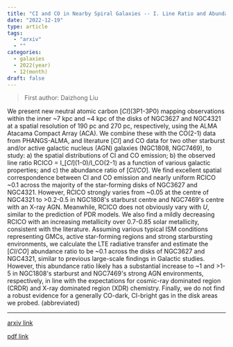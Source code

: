 ```yaml
---
title: "CI and CO in Nearby Spiral Galaxies -- I. Line Ratio and Abundance Variations at ~ 200 pc Scales"
date: "2022-12-19"
type: article
tags:
  - "arxiv"
  - ""
categories:
  - galaxies
  - 2022(year)
  - 12(month)
draft: false
---
```


> First author: Daizhong Liu

 We present new neutral atomic carbon $[CI]$(3P1-3P0) mapping observations
within the inner ~7 kpc and ~4 kpc of the disks of NGC3627 and NGC4321 at a
spatial resolution of 190 pc and 270 pc, respectively, using the ALMA Atacama
Compact Array (ACA). We combine these with the CO(2-1) data from PHANGS-ALMA,
and literature $[CI]$ and CO data for two other starburst and/or active galactic
nucleus (AGN) galaxies (NGC1808, NGC7469), to study: a) the spatial
distributions of CI and CO emission; b) the observed line ratio RCICO =
I_$[CI]$(1-0)/I_CO(2-1) as a function of various galactic properties; and c) the
abundance ratio of $[CI/CO]$. We find excellent spatial correspondence between CI
and CO emission and nearly uniform RCICO ~0.1 across the majority of the
star-forming disks of NGC3627 and NGC4321. However, RCICO strongly varies from
~0.05 at the centre of NGC4321 to >0.2-0.5 in NGC1808's starburst centre and
NGC7469's centre with an X-ray AGN. Meanwhile, RCICO does not obviously vary
with $U$, similar to the prediction of PDR models. We also find a mildly
decreasing RCICO with an increasing metallicity over 0.7-0.85 solar
metallicity, consistent with the literature. Assuming various typical ISM
conditions representing GMCs, active star-forming regions and strong
starbursting environments, we calculate the LTE radiative transfer and estimate
the $[CI/CO]$ abundance ratio to be ~0.1 across the disks of NGC3627 and NGC4321,
similar to previous large-scale findings in Galactic studies. However, this
abundance ratio likely has a substantial increase to ~1 and >1-5 in NGC1808's
starburst and NGC7469's strong AGN environments, respectively, in line with the
expectations for cosmic-ray dominated region (CRDR) and X-ray dominated region
(XDR) chemistry. Finally, we do not find a robust evidence for a generally
CO-dark, CI-bright gas in the disk areas we probed. (abbreviated)

---
[arxiv link](http://arxiv.org/abs/2212.09661v1)

[pdf link](http://arxiv.org/pdf/2212.09661v1)